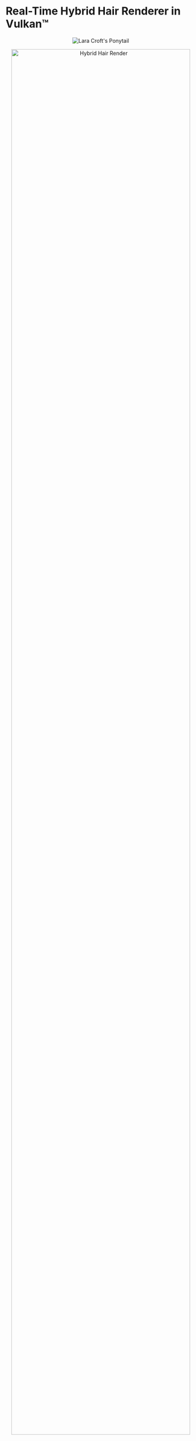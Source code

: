Real-Time Hybrid Hair Renderer in Vulkan™
=========================================

<p align="center"><img src="/docs/figures/ponytail-hair.jpg" alt="Lara Croft's Ponytail"/></p>

<p align="center"><img width=97% src="/docs/figures/hybrid.jpg" alt="Hybrid Hair Render"/></p>

Table of Contents
-----------------

* [Introduction](#real-time-hybrid-hair-renderer-in-vulkan)
* [Table of Contents](#table-of-contents)
* [Features](#features)
* [Benchmark](#benchmark)
* [Dependencies](#dependencies)
* [Compiling](#compiling)
* [System Requirements](#system-requirements)
* [Usage](#usage)
* [Documentation](#documentation)
* [Directories](#directories)
* [Reporting Bugs](#reporting-bugs)
* [Acknowledgements](#acknowledgements)
* [Legal Notice](#legal-notice)
* [Screenshots](#screenshots)

Features
--------

A real-time hybrid hair rendering pipeline suitable for video games, that scales in the performance and quality domain. It is:

* Written from scratch in **modern C++17** with minimal dependencies,
* Uses the **[Vulkan™ API](https://www.khronos.org/vulkan/)** with a lightweight wrapper: **[vkpp](https://github.com/CaffeineViking/vkpp)**, written for modern C++17, with proper lifetime management,
* Has a built-in raytracer based on **[Intel's Embree®](https://embree.github.io/)** with a **[CMJ](https://graphics.pixar.com/library/MultiJitteredSampling/paper.pdf)** sampler to compare ground-truth global effects, like AO,
* Loads **[Cem Yuksel's](http://www.cemyuksel.com/research/hairmodels/)** free & open **[.hair file format](http://www.cemyuksel.com/research/hairmodels/)**, and has a easy human-readable **[scene graph format](/share/scenes/ponytail.vkhr)** based on JSON,
* Consists of a strand-based hair **rasterizer** and a volume **raymarcher**.

It uses this rasterized solution for close-up shots, and our raymarched solution for level-of-detail. This hybrid hair renderer:

* Models single **light scattering** in a strand with **[Kajiya-Kay's](http://www.cs.virginia.edu/~mjh7v/bib/Kajiya89.pdf)** shading,
* Estimates hair **self-shadowing** with a fast **[Approximated Deep Shadow Map (ADSM)](developer.amd.com/wordpress/media/2013/05/HairInTombRaider_FMX2013.ppsx)** method à la **[Tomb Raider (2013)](https://www.gdcvault.com/play/1017625/Advanced-Visual-Effects-with-DirectX)**,
* Produces **anti-aliased** strands by using a simple, but effective, line coverage calculation similar to Emil Persson's **[GPAA](www.humus.name/Articles/Persson_GraphicsGemsForGames.pptx)**,
* Resolves strand **transparency** with an fragment **[k-Buffer](http://www-rev.sci.utah.edu/publications/SCITechReports/UUSCI-2006-032.pdf)** **[PPLL](http://developer.amd.com/wordpress/media/2013/06/2041_final.pdf)** similar to **[TressFX's](http://citeseerx.ist.psu.edu/viewdoc/download?doi=10.1.1.231.5679&rep=rep1&type=pdf)** OIT that builds and sorts on the GPU,
* Has a scalable **level-of-detail** scheme based on volume ray casting.

This novel volumetric approximation for strand-based hair can be found once per-frame for fully simulated hair. It features:

* A very fast compute-based **[strand voxelization](https://arxiv.org/pdf/1801.01155.pdf)** technique for hairs,
* An approximation of **[Kajiya-Kay's](http://www.cs.virginia.edu/~mjh7v/bib/Kajiya89.pdf)** model by finding the **tangents** inside of a volume by **[quantized strand voxelization](https://arxiv.org/pdf/1801.01155.pdf)**,
* An **[ADSM](developer.amd.com/wordpress/media/2013/05/HairInTombRaider_FMX2013.ppsx)** equivalent, that also takes into account the varying hair spacing by using the actual **strand density** as input,
* A way to approximate the **[local ambient occlusion](http://www.diva-portal.org/smash/get/diva2:321233/FULLTEXT01.pdf)** by using the same **strand density** (a useful representation for hair),
* That can also be used to "fake" **transparency** for **low density areas**.

Our hybrid rendering solution combines the best of strand- and volume-based hair representations. Some benefits are that:

* It is **faster** than purely raster-based techniques in the far away case,
* The **performance** is more **predictable and configurable** as raymarching scales **linearly** with the hair's screen coverage,
* The **level-of-detail transition** is quite **smooth** because both the rasterizer and raymarcher **approximate similar effects**,
* The **ambient occlusion** and other **global effects** are **trivial to estimate in a volume**, but not in strand-based renderers,
* It is **automatic** as our voxelization works even with **simulated hairs**.

Benchmark
---------

Along with this project we bundle a set of benchmarks that can be run by passing the `--benchmark yes` flag. They compare the performance between the rasterized and raymarched solutions and how these perf scale (e.g. with respect to increasing distances or strands). In order for you to get an idea if our solution is good enough for your purposes, we have included the results from our paper, which were run on a Radeon™ Pro WX 9100. The results were taken with V-Sync off and without any other GPU intensive programs running in the background. The timing information was taken via Vulkan timestamp queries, and averaged over a period of 60 frames (not much variance). We have plotted the results below for your viewing pleasure.

<p align="center"><img width=97% src="/docs/figures/breakdown.png" alt="Performance and Memory Breakdown"/></p>

In the above plot to the left we see how the rasterizer and raymarcher fare at different distances, and how much time each rendering pass takes. For the near cases (e.g. a character close-up) the raymarched solution is around twice as fast, but the fidelity isn't as good, as strands appear to be clumped together because of the volume approximation. On the other hand, the rasterized solution produces high-quality output as each strand is individually distinguishable. However for far away to medium distances, these small details are not noticable, and the rasterized and raymarched solution are indistinguishable. The raymarcher on the other hand is now 5x faster in these distances! It has better scaling with distance for far away shots.

**Setup:** Rendering at 1280x720, Ponytail Scene, V-Sync Off, 1024x1024 Shadow Maps, 256³ Volume, 512 Raymarching Steps.

The raymarcher also doesn't have to produce shadow maps, which would scale linearly with the number of light sources for the scene. Finally, notice that the strand voxelization is quite cheap and does not account for much of the total render time. In the memory department, the figure to the right shows the GPU data breakdown. When comparing to the original strand-based geometry, the volume does not consume an inordinate amount of memory, and this value can also be tweaked with the volume resolution. The main culpit are the PPLL nodes that are used for our transparency solution. These scale with the resolution and also depend on how many strands are being shaded (and might lead to artifacts if memory underallocated).

<p align="center"><img width=97% src="/docs/figures/scaling.png" alt="Performance Scaling"/></p>

For the two plots above we see how performance scales for each renderer with respect to screen coverage and number of hair strands. The raymarcher has a lower intercept, making it cheap to render for low screen coverage (far away distances). Performance on the rasterizer scales linearly with the number of hair strands (as expected), and also for the raymarcher but with a very slow slope (caused by the voxelization). Our technique works especially well for realistic amounts of hair, where anything less than ~20,000 strands of hair will look bald. While the scaling on the right doesn't look very promising for the raymarcher, its performance can be tuned by changing the number of raymarch steps that moves the intercept up / down.

Dependencies
------------

* `premake5` (pre-build)
* Any Vulkan™ 1.1 SDK
* `glfw3` (tested v3.2.1)
* `embree3` (uses v3.2.4)
* Any C++17 compiler!

All other dependencies are fetched using `git submodules`. They include the following awesome libraries: `g-truc/glm`, `ocurnut/imgui`, `syoyo/tinyobjloader`, `nothings/stb` and `nlohmann/json`. The C++17 Vulkan wrapper: `vkpp` is being developed alongside this project. It will at a later time be split into another repository: [vkpp](https://github.com/CaffeineViking/vkpp), when I have time to do it.

Compiling
---------

1. First, make sure you've changed your current directory to `vkhr`
2. Then do `git submodule update --init --recursive --depth 1`
    * **Description:** fetches submodule dependencies to `foreign`
3. Since we use [premake](https://premake.github.io/), you'll most likely need to fetch it as well:
    * **Tip:** there's pre-generated Visual Studio solutions in `build`
        * if you're happy with that, you can skip the steps below
    * **Unix-like:** just install `premake5` with your package manager
4. Now make sure you have the [glfw3](https://www.glfw.org/) external dependency solved
    * **Unix-like:** just install `glfw` with your package manager too
    * **Visual Studio:** pre-built version is already provided for you!
5. Finally, you'll also need [Embree](https://embree.github.io/) for the hair raytracing back-end:
    * **Unix-like:** just install `embree` using your package managers
    * **Visual Studio:** pre-built version is already provided for you!
6. Generate the `vkhr` project files by targeting your current setup
    * **Visual Studio:** `premake5 vs2017` or my alias `make solution`
        * then open the Visual Studio project in `build/vkhr.sln`
        * you might have to retarget the VS solution to your SDK
    * **GNU Makefiles:** `premake5 gmake` or just call `make all/run`.
7. Build as usual in your platform, and run with `bin/vkhr <scene>`.

### Distribution

**Install:** if you're on Arch Linux it's as simple as running `makepkg -i`.

For Windows just call `make distribute` for a "portable" ZIP archive.

The client then only needs a working Vulkan runtime to start `vkhr`.

System Requirements
-------------------

Platforms *must* support Vulkan™.

It has been tested on these GPUs:

* NVIDIA® GeForce® MX150,
* Radeon™ Pro WX 9100 Graphics,
* Intel® HD Graphics 620.

on Windows 10 and GNU / Linux.

Usage
-----

* `bin/vkhr`: loads the default `vkhr` scene `share/scenes/ponytail.vkhr` with the default render settings.
* `bin/vkhr <settings> <path-to-scene>`: loads the specified  `vkhr` scene, with the given render settings.
* `bin/vkhr --benchmark yes`: runs the default benchmark and saves the profiles to an `benchmarks/` CSV.
* **Default settings:** `--width 1280 --height 720 --fullscreen no --vsync on --benchmark no --ui yes`
* **Shortcuts:** `U` toggles the UI, `S` takes a screenshots, `T` switches between renderers, `L` toggles light rotation on/off, `R` recompiles the shaders by using `glslc` (needs to be set in `$PATH` to work), and `Q` / `ESC` quits the app.
* **Controls:** simply click and drag to rotate the camera, scroll to zoom, use the middle mouse button to pan.
* **UI:** all configuration happens in the ImGUI window that is documented under the `Help` button in the UI.

Documentation
-------------

You're reading part of it! Besides this [readme.md](/readme.md), you'll find that most of the important shaders are nicely documented. Two good examples are [GPAA.glsl](/share/shaders/anti-aliasing/gpaa.glsl) for the line coverage calculations, and [approximate_deep_shadows.glsl](/share/shaders/self-shadowing/approximate_deep_shadows.glsl) for the self-shadowing technique. You'll notice that the quality of it varies quite a bit, feel free to open an issue if you sense something isn't clear. I haven't documented the host-side of the implementation yet as that would take too long, and isn't that interesting anyway.

If you want a high-level summary of our technique read [Real-Time Hybrid Hair Rendering](https://eriksvjansson.net/papers/rthhr.pdf), which is a short conference paper on our method (only the pre-print). You'll also find a copy of it here, which you can build by using LaTeX. If you want a more extensive and detailed version of our paper, my thesis [Scalable Strand-Based Hair Rendering](https://eriksvjansson.net/papers/ssbhr.pdf), will soon be available. Both of these also show the difference between our technique and other existing frameworks like TressFX, that only use a rasterizer.

And if you still haven't had enough, I have written a bunch of entries in the [Captain's Log](https://github.com/CaffeineViking/vkhr/wiki/Captain's-Log), that shows the progress log from day 1 to the current version. Besides having a lot of pretty pictures, it shows the problems we encountered, and how we've solved them. This gives a bit more insight into why we have chosen this approach, and not something completely different. Oh right, we also have a short [presentation](https://eriksvjansson.net/others/sshr.pptx) if you don't want to read the paper or thesis, it has everything but in less detail.

Directories
-----------

* `benchmarks`: output from the bundled benchmarks goes in here.
* `bin`: contains the built software and any other accompanying tools.
* `build`: stores intermediate object files and generated GNU Make files.
    * `obj`: has all of the generated object files given under compilation.
    * `Makefile`: automatically generated by executing `premake5 gmake`.
    * `*.make`: program specific make config for augmenting `Makefile`.
    * you'll also find the pre-generated Visual Studio '17 solution here.
* `docs`: any generated documentation for this project is over here.
* `foreign`: external headers and source for libraries and modules.
* `include`: only internal headers from this project should go here.
    * `vkhr`: internal headers for the Vulkan hair renderer project.
    * `vkpp`: headers for a minimal modern C++ Vulkan wrapper.
* `license.md`: please look through this very carefully.
* `premake5.lua`: configuration file for the build system.
* `readme.md`: this file contains information on the project.
* `share`: any extra data that needs to be bundled should go here.
    * `images`: any images on disk that should be used as textures.
    * `models`: the meshes/models/materials to be used in the project.
    * `shaders`: all of the uncompiled shaders should go over here.
    * `scenes`: any sort of scene files (e.g. in json) should go here.
    * `styles`: the hair styles compatible with the Cem Yuksel format.
* `src`: all source code for the project should be located below here.
    * `vkhr`: source code for the Vulkan hair renderer project itself.
    * `vkpp`: full implementation of an Vulkan C++ wrapper (separate).
    * `main.cc`: the primary entry point when generating the binaries.
* `utils`: any sort of helper scripts or similar should be over here.

Reporting Bugs
--------------

`vkhr` is 100% bug-free, anything that seems like a bug is in fact a feature.

This is a proof-of-concept research prototype, and as such, I wouldn't recommend using it for something serious, at least as it is. Also, do not expect this repository to be well maintained, I will not spend too much time with it after the thesis is done.

Still, if you find anything, feel free to open an issue, I'll see what I can do :)

Acknowledgements
----------------

First I would like to thank Matthäus Chajdas, Dominik Baumeister, and Jason Lacroix at AMD for supervising this thesis, and for always guiding me in the right direction. I'd also like to thank the fine folk at LiU for providing feedback and support, in particular, my examinator Ingemar Ragnemalm and Harald Nautsch at ISY and Stefan Gustavson from ITN. I would also like to thank AMD and RTG Game Engineering for their hospitality and friendliness, and for letting me sit in their Munich office.

Legal Notice
------------

<img width=66% src="https://www.khronos.org/assets/images/api_logos/vulkan.svg" alt="The Vulkan Logo"/>

Vulkan and the Vulkan logo are registered trademarks of Khronos Group Inc.

All hair styles are courtesy of Cem Yuksel's great [HAIR model files](http://www.cemyuksel.com/research/hairmodels/) repository.

The ponytail and bear hair geometry are from the [TressFX 3.1](https://github.com/GPUOpen-Effects/TressFX/tree/3.1.1) repository, and proper rights have been granted by AMD Inc. to be used in this repository. However, you are *not* allowed to use it outside of this repository! i.e. not the MIT license for it!

The woman model was created by Murat Afshar (also for Cem Yuksel's repo).

Everything in this repository is under the MIT license *except* the assets I've used. Those fall under the license terms of their respective creators. All of the code in this repository is my own, and that you can use however you like (under the [license](/license.md)).

Both GLFW and Embree are pre-compiled to facilitate building on Windows.

See: [foreign/glfw/COPYING](foreign/glfw/COPYING.txt) and [foreign/embree/LICENSE](foreign/embree/LICENSE.txt) for these licenses.

Screenshots
-----------

<p align="center">
   <img src="/docs/figures/ponytail.jpg" alt=""/>
   <br>
   The screenshot above is another render from Lara Croft's ponytail (with 136,320 strands of hair) but from a different angle.
</p>

<p align="center">
   <img src="/docs/figures/bear.jpg"     alt=""/>
   <img src="/docs/figures/bear-fur.jpg" alt=""/>
   <br>
   Above are screenshots from the bear (with 961,280 strands of fur) from "Rise of the Tomb Raider" (2015) rendered in real-time.
</p>

<p align="center">
   <img width=100% src="/docs/figures/composition.jpg" alt=""/>
   <br>
   In the figure above we show the component-by-component difference between our rasterized and raymarched solutions.
</p>

<p align="center">
   <img width=49% src="/docs/figures/bear-tangents.png"           alt=""/>
   <img width=49% src="/docs/figures/bear-voxelized-tangents.png" alt=""/>
   <br>
   The comparisons above shows the differences between the actual tangents (on the left) and their voxelized approximations.
</p>
   
<p align="center">
   <img width=32% src="/docs/figures/ponytail-raytraced-ao-comparison.png"  alt=""/>
   <img width=32% src="/docs/figures/ponytail-rasterized-ao-comparison.png" alt=""/>
   <img width=32% src="/docs/figures/ponytail-raymarched-ao-comparison.png" alt=""/>
   <br>
   Above is a comparison of the ground-truth AO (on the left) from our raytracer and our approximation (middle and right).
</p>

<p align="center">
   <img width=49% src="/docs/figures/ponytail-aliased.png"      alt=""/>
   <img width=49% src="/docs/figures/ponytail-anti-aliased.png" alt=""/>
   <br>
   Here we show the difference between not handling anti-aliasing and transparency at all (on the left) and when doing so ;-).
</p>
